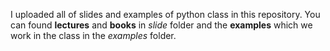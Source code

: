 I uploaded all of slides and examples of python class in this repository. You can found **lectures** and **books** in _slide_ folder and the **examples** which we work in the class in the _examples_ folder.  

